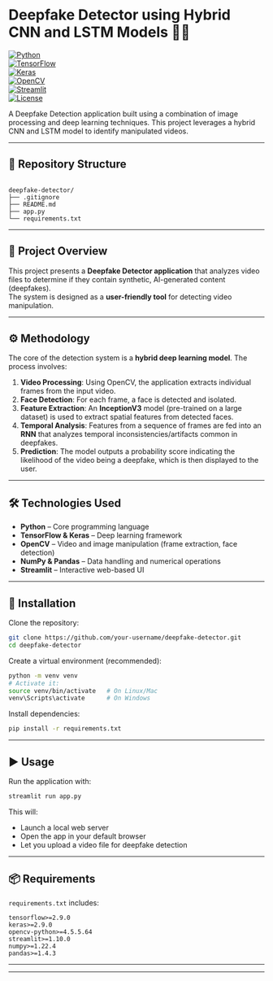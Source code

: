 # Deepfake Detector using Hybrid CNN and LSTM Models 🕵️‍♂️

[![Python](https://img.shields.io/badge/Python-3.8%2B-blue.svg?logo=python&logoColor=white)](https://www.python.org/)  
[![TensorFlow](https://img.shields.io/badge/TensorFlow-2.9%2B-orange.svg?logo=tensorflow&logoColor=white)](https://www.tensorflow.org/)  
[![Keras](https://img.shields.io/badge/Keras-2.9%2B-red.svg?logo=keras&logoColor=white)](https://keras.io/)  
[![OpenCV](https://img.shields.io/badge/OpenCV-4.5%2B-green.svg?logo=opencv&logoColor=white)](https://opencv.org/)  
[![Streamlit](https://img.shields.io/badge/Streamlit-1.10%2B-ff69b4.svg?logo=streamlit&logoColor=white)](https://streamlit.io/)  
[![License](https://img.shields.io/badge/License-MIT-lightgrey.svg)](LICENSE)  

A Deepfake Detection application built using a combination of image processing and deep learning techniques. This project leverages a hybrid CNN and LSTM model to identify manipulated videos.

---

## 📁 Repository Structure

```

deepfake-detector/
├── .gitignore
├── README.md
├── app.py
└── requirements.txt

````

---

## 📄 Project Overview

This project presents a **Deepfake Detector application** that analyzes video files to determine if they contain synthetic, AI-generated content (deepfakes).  
The system is designed as a **user-friendly tool** for detecting video manipulation.

---

## ⚙️ Methodology

The core of the detection system is a **hybrid deep learning model**. The process involves:

1. **Video Processing**: Using OpenCV, the application extracts individual frames from the input video.  
2. **Face Detection**: For each frame, a face is detected and isolated.  
3. **Feature Extraction**: An **InceptionV3** model (pre-trained on a large dataset) is used to extract spatial features from detected faces.  
4. **Temporal Analysis**: Features from a sequence of frames are fed into an **RNN** that analyzes temporal inconsistencies/artifacts common in deepfakes.  
5. **Prediction**: The model outputs a probability score indicating the likelihood of the video being a deepfake, which is then displayed to the user.

---

## 🛠️ Technologies Used

- **Python** – Core programming language  
- **TensorFlow & Keras** – Deep learning framework  
- **OpenCV** – Video and image manipulation (frame extraction, face detection)  
- **NumPy & Pandas** – Data handling and numerical operations  
- **Streamlit** – Interactive web-based UI  

---

## 🚀 Installation

Clone the repository:

```bash
git clone https://github.com/your-username/deepfake-detector.git
cd deepfake-detector
````

Create a virtual environment (recommended):

```bash
python -m venv venv
# Activate it:
source venv/bin/activate   # On Linux/Mac
venv\Scripts\activate      # On Windows
```

Install dependencies:

```bash
pip install -r requirements.txt
```

---

## ▶️ Usage

Run the application with:

```bash
streamlit run app.py
```

This will:

* Launch a local web server
* Open the app in your default browser
* Let you upload a video file for deepfake detection

---

## 📦 Requirements

`requirements.txt` includes:

```
tensorflow>=2.9.0
keras>=2.9.0
opencv-python>=4.5.5.64
streamlit>=1.10.0
numpy>=1.22.4
pandas>=1.4.3
```

---



---

